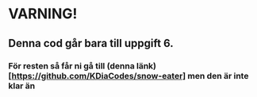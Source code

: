 # VARNING!
## Denna cod går bara till uppgift 6.

### För resten så får ni gå till (denna länk)[https://github.com/KDiaCodes/snow-eater] men den är inte klar än
